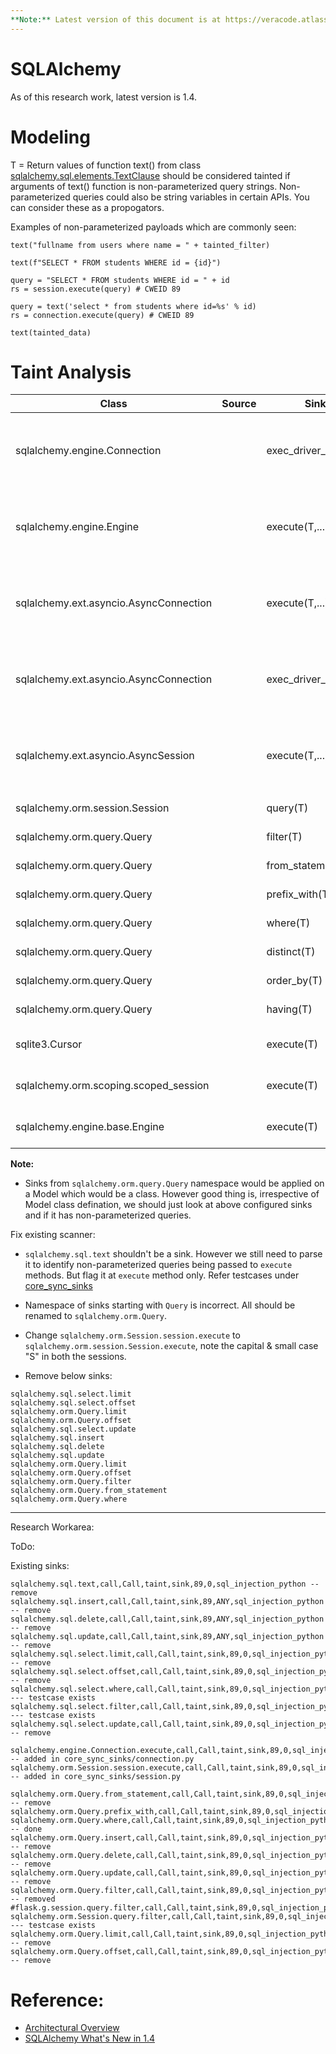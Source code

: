 ```yaml
---
**Note:** Latest version of this document is at https://veracode.atlassian.net/wiki/spaces/RES/pages/2035187842/Python+SQLAlchemy+1.x
---
```

# SQLAlchemy

As of this research work, latest version is 1.4. 

# Modeling

T = Return values of function text() from class [sqlalchemy.sql.elements.TextClause](https://github.com/sqlalchemy/sqlalchemy/blob/main/lib/sqlalchemy/sql/elements.py) should be considered tainted if arguments of text() function is non-parameterized query strings. Non-parameterized queries could also be string variables in certain APIs. You can consider these as a propogators.

Examples of non-parameterized payloads which are commonly seen:

```
text("fullname from users where name = " + tainted_filter)
```

```
text(f"SELECT * FROM students WHERE id = {id}")
```

```
query = "SELECT * FROM students WHERE id = " + id
rs = session.execute(query) # CWEID 89
```

```
query = text('select * from students where id=%s' % id)
rs = connection.execute(query) # CWEID 89
```

```
text(tainted_data)
```

# Taint Analysis

|Class|Source|Sink|Propogators|CWEID|Notes|Testcases|
|---|---|---|---|---|---|---|
|sqlalchemy.engine.Connection||exec_driver_sql(T,..)||89|T = non-parameterized SQL query, either string or thru `sqlalchemy.sql.text()` method|[core_sync_sinks/connection.py](https://gitlab.laputa.veracode.io/research-roadmap/python-sqlalchemy-1.x/-/blob/main/research_testcases/core_sync_sink/connection.py)|
|sqlalchemy.engine.Engine||execute(T,...)||89|T = non-parameterized SQL query, either string or thru `sqlalchemy.sql.text()` method|[core_sync_sinks/engine.py](https://gitlab.laputa.veracode.io/research-roadmap/python-sqlalchemy-1.x/-/blob/main/research_testcases/core_sync_sink/engine.py)|
|sqlalchemy.ext.asyncio.AsyncConnection||execute(T,...)||89|T = non-parameterized SQL query, either string or thru `sqlalchemy.sql.text()` method|[core_async_sinks/connection.py](https://gitlab.laputa.veracode.io/research-roadmap/python-sqlalchemy-1.x/-/blob/main/research_testcases/core_async_sink/connection.py)|
|sqlalchemy.ext.asyncio.AsyncConnection||exec_driver_sql(T,...)||89|T = non-parameterized SQL query, either string or thru `sqlalchemy.sql.text()` method|[core_async_sinks/connection.py](https://gitlab.laputa.veracode.io/research-roadmap/python-sqlalchemy-1.x/-/blob/main/research_testcases/core_async_sink/connection.py)|
|sqlalchemy.ext.asyncio.AsyncSession||execute(T,...)||89|T = non-parameterized SQL query, either string or thru `sqlalchemy.sql.text()` method|[core_async_sinks/session.py](https://gitlab.laputa.veracode.io/research-roadmap/python-sqlalchemy-1.x/-/blob/main/research_testcases/core_async_sink/session.py)|
|sqlalchemy.orm.session.Session||query(T)||89|T=non-parameterized query|[orm_functionality/query_sinks.py](https://gitlab.laputa.veracode.io/research-roadmap/python-sqlalchemy-1.x/-/blob/main/research_testcases/orm_functionality/query_sinks.py)|
|sqlalchemy.orm.query.Query||filter(T)||89|T=non-parameterized query|[orm_functionality/query_sinks.py](https://gitlab.laputa.veracode.io/research-roadmap/python-sqlalchemy-1.x/-/blob/main/research_testcases/orm_functionality/query_sinks.py)|
|sqlalchemy.orm.query.Query||from_statement(T)||89|T=non-parameterized query|[orm_functionality/query_sinks.py](https://gitlab.laputa.veracode.io/research-roadmap/python-sqlalchemy-1.x/-/blob/main/research_testcases/orm_functionality/query_sinks.py)|
|sqlalchemy.orm.query.Query||prefix_with(T)||89|T=non-parameterized query|[orm_functionality/query_sinks.py](https://gitlab.laputa.veracode.io/research-roadmap/python-sqlalchemy-1.x/-/blob/main/research_testcases/orm_functionality/query_sinks.py)|
|sqlalchemy.orm.query.Query||where(T)||89|T=non-parameterized query|[orm_functionality/query_sinks.py](https://gitlab.laputa.veracode.io/research-roadmap/python-sqlalchemy-1.x/-/blob/main/research_testcases/orm_functionality/query_sinks.py)|
|sqlalchemy.orm.query.Query||distinct(T)||89|T=non-parameterized query|[orm_functionality/query_sinks.py](https://gitlab.laputa.veracode.io/research-roadmap/python-sqlalchemy-1.x/-/blob/main/research_testcases/orm_functionality/query_sinks.py)|
|sqlalchemy.orm.query.Query||order_by(T)||89|T=non-parameterized query|[orm_functionality/query_sinks.py](https://gitlab.laputa.veracode.io/research-roadmap/python-sqlalchemy-1.x/-/blob/main/research_testcases/orm_functionality/query_sinks.py)|
|sqlalchemy.orm.query.Query||having(T)||89|T=non-parameterized query|[orm_functionality/query_sinks.py](https://gitlab.laputa.veracode.io/research-roadmap/python-sqlalchemy-1.x/-/blob/main/research_testcases/orm_functionality/query_sinks.py)|
|sqlite3.Cursor||execute(T)||89|T = non-parameterized SQL query, either string |[core_sync_sinks/connection.py](https://gitlab.laputa.veracode.io/research-roadmap/python-sqlalchemy-1.x/-/blob/main/research_testcases/core_sync_sink/connection.py)|
|sqlalchemy.orm.scoping.scoped_session||execute(T)||89|T = Non-parameterized sql query or string|[flask-sqlalchemy-simple]()|
|sqlalchemy.engine.base.Engine||execute(T)||89|T = non-parameterized query or string|[flask-sqlalchemy-simple]()|


**Note:**
- Sinks from `sqlalchemy.orm.query.Query` namespace would be applied on a Model which would be a class. However good thing is, irrespective of Model class defination, we should just look at above configured sinks and if it has non-parameterized queries.

Fix existing scanner:
- `sqlalchemy.sql.text` shouldn't be a sink. However we still need to parse it to identify non-parameterized queries being passed to `execute` methods. But flag it at `execute` method only. Refer testcases under [core_sync_sinks](https://gitlab.laputa.veracode.io/research-roadmap/python-sqlalchemy-1.x/-/tree/main/research_testcases/core_sync_sink)

- Namespace of sinks starting with `Query` is incorrect. All should be renamed to `sqlalchemy.orm.Query`.
- Change `sqlalchemy.orm.Session.session.execute` to `sqlalchemy.orm.session.Session.execute`, note the capital & small case "S" in both the sessions.

- Remove below sinks:
```
sqlalchemy.sql.select.limit
sqlalchemy.sql.select.offset
sqlalchemy.orm.Query.limit
sqlalchemy.orm.Query.offset
sqlalchemy.sql.select.update
sqlalchemy.sql.insert
sqlalchemy.sql.delete
sqlalchemy.sql.update
sqlalchemy.orm.Query.limit
sqlalchemy.orm.Query.offset
sqlalchemy.orm.Query.filter
sqlalchemy.orm.Query.from_statement
sqlalchemy.orm.Query.where
```



----------------------------------------------------


Research Workarea:

ToDo:

Existing sinks:

```
sqlalchemy.sql.text,call,Call,taint,sink,89,0,sql_injection_python -- remove
sqlalchemy.sql.insert,call,Call,taint,sink,89,ANY,sql_injection_python -- remove
sqlalchemy.sql.delete,call,Call,taint,sink,89,ANY,sql_injection_python -- remove
sqlalchemy.sql.update,call,Call,taint,sink,89,ANY,sql_injection_python -- remove
sqlalchemy.sql.select.limit,call,Call,taint,sink,89,0,sql_injection_python -- remove
sqlalchemy.sql.select.offset,call,Call,taint,sink,89,0,sql_injection_python -- remove
sqlalchemy.sql.select.where,call,Call,taint,sink,89,0,sql_injection_python --- testcase exists
sqlalchemy.sql.select.filter,call,Call,taint,sink,89,0,sql_injection_python --- testcase exists
sqlalchemy.sql.select.update,call,Call,taint,sink,89,0,sql_injection_python -- remove

sqlalchemy.engine.Connection.execute,call,Call,taint,sink,89,0,sql_injection_python -- added in core_sync_sinks/connection.py
sqlalchemy.orm.Session.session.execute,call,Call,taint,sink,89,0,sql_injection_python -- added in core_sync_sinks/session.py

sqlalchemy.orm.Query.from_statement,call,Call,taint,sink,89,0,sql_injection_python -- remove
sqlalchemy.orm.Query.prefix_with,call,Call,taint,sink,89,0,sql_injection_python
sqlalchemy.orm.Query.where,call,Call,taint,sink,89,0,sql_injection_python -- done
sqlalchemy.orm.Query.insert,call,Call,taint,sink,89,0,sql_injection_python -- remove
sqlalchemy.orm.Query.delete,call,Call,taint,sink,89,0,sql_injection_python -- remove
sqlalchemy.orm.Query.update,call,Call,taint,sink,89,0,sql_injection_python -- remove
sqlalchemy.orm.Query.filter,call,Call,taint,sink,89,0,sql_injection_python -- removed
#flask.g.session.query.filter,call,Call,taint,sink,89,0,sql_injection_python
sqlalchemy.orm.Session.query.filter,call,Call,taint,sink,89,0,sql_injection_python --- testcase exists
sqlalchemy.orm.Query.limit,call,Call,taint,sink,89,0,sql_injection_python -- remove
sqlalchemy.orm.Query.offset,call,Call,taint,sink,89,0,sql_injection_python -- remove
```

# Reference:
- [Architectural Overview](https://docs.sqlalchemy.org/en/14/intro.html)
- [SQLAlchemy What's New in 1.4](https://docs.sqlalchemy.org/en/14/changelog/migration_14.html)
